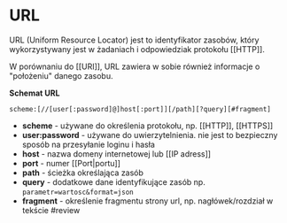 # URL
URL (Uniform Resource Locator)  jest to identyfikator zasobów, który wykorzystywany jest w żadaniach i odpowiedziak protokołu [[HTTP]]. 

W porównaniu do [[URI]], URL zawiera w sobie również informacje o "położeniu" danego zasobu.

**Schemat URL**
```
scheme:[//[user[:password]@]host[:port]][/path][?query][#fragment]
```

- **scheme** - używane do określenia protokołu, np. [[HTTP]], [[HTTPS]]
- **user:password** - używane do uwierzytelnienia. nie jest to bezpieczny sposób na przesyłanie loginu i hasła
- **host** - nazwa domeny internetowej lub [[IP adress]]
- **port** - numer [[Port|portu]]
- **path** - ścieżka określająca zasób
- **query** - dodatkowe dane identyfikujące zasób np. `parametr=wartosc&format=json`
- **fragment** - określenie fragmentu strony url, np. nagłówek/rozdział w tekście
#review